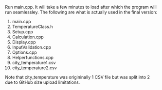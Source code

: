 Run main.cpp. It will take a few minutes to load after which the program will run seamlessley. The following are what is actually used in the final version:

1. main.cpp
2. TemperatureClass.h
3. Setup.cpp
4. Calculation.cpp
5. Display.cpp
6. InputValidation.cpp
7. Options.cpp
8. Helperfunctions.cpp
9. city_temperature1.csv
10. city_temperature2.csv

Note that city_temperature was origininally 1 CSV file but was split into 2 due to GitHub size upload limitations. 

